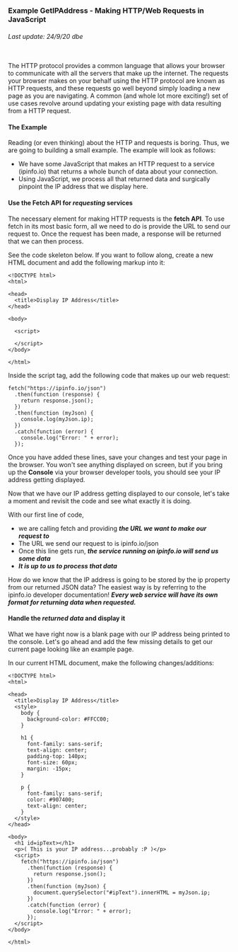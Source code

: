 ### Example GetIPAddress - Making HTTP/Web Requests in JavaScript  

###### Last update: 24/9/20 dbe
</br>
The HTTP protocol provides a common language that allows your browser to communicate with all the servers that make up the internet. 
The requests your browser makes on your behalf using the HTTP protocol are known as HTTP requests, and these requests go well beyond simply loading a new page as you are navigating. 
A common (and whole lot more exciting!) set of use cases revolve around updating your existing page with data resulting from a HTTP request.

#### The Example
Reading (or even thinking) about the HTTP and requests is boring. Thus, we are going to  building a small example. The example will look as follows:  
* We have some JavaScript that makes an HTTP request to a service (ipinfo.io) that returns a whole bunch of data about your connection. 
* Using JavaScript, we process all that returned data and surgically pinpoint the IP address that we display here.

#### Use the Fetch API for *requesting* services
The necessary element for making HTTP requests is the **fetch API**. To use fetch in its most basic form, all we need to do is provide the URL to send our request to. Once the request has been made, a response will be returned that we can then process. 

See the code skeleton below. If you want to follow along, create a new HTML document and add the following markup into it:

```
<!DOCTYPE html>
<html>

<head>
  <title>Display IP Address</title>
</head>

<body>

  <script>

  </script>
</body>

</html> 
```

Inside the script tag, add the following code that makes up our web request:
```
fetch("https://ipinfo.io/json")
  .then(function (response) {
    return response.json();
  })
  .then(function (myJson) {
    console.log(myJson.ip);
  })
  .catch(function (error) {
    console.log("Error: " + error);
  }); 
```

Once you have added these lines, save your changes and test your page in the browser. You won't see anything displayed on screen, but if you bring up the **Console** via your browser developer tools, you should see your IP address getting displayed.  

Now that we have our IP address getting displayed to our console, let's take a moment and revisit the code and see what exactly it is doing. 

With our first line of code,  
- we are calling fetch and providing ***the URL we want to make our request to***  
- The URL we send our request to is ipinfo.io/json  
- Once this line gets run, ***the service running on ipinfo.io will send us some data***  
- ***It is up to us to process that data***

How do we know that the IP address is going to be stored by the ip property from our returned JSON data? The easiest way is by referring to the ipinfo.io developer documentation! ***Every web service will have its own format for returning data when requested.***

#### Handle the *returned data* and display it
What we have right now is a blank page with our IP address being printed to the console. Let's go ahead and add the few missing details to get our current page looking like an example page.  

In our current HTML document, make the following changes/additions:

```
<!DOCTYPE html>
<html>

<head>
  <title>Display IP Address</title>
  <style>
    body {
      background-color: #FFCC00;
    }

    h1 {
      font-family: sans-serif;
      text-align: center;
      padding-top: 140px;
      font-size: 60px;
      margin: -15px;
    }

    p {
      font-family: sans-serif;
      color: #907400;
      text-align: center;
    }
  </style>
</head>

<body>
  <h1 id=ipText></h1>
  <p>( This is your IP address...probably :P )</p>
  <script>
    fetch("https://ipinfo.io/json")
      .then(function (response) {
        return response.json();
      })
      .then(function (myJson) {
        document.querySelector("#ipText").innerHTML = myJson.ip;
      })
      .catch(function (error) {
        console.log("Error: " + error);
      });
  </script>
</body>

</html>

```







